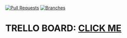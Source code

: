 [![Pull Requests](https://github.com/kargolek/my-selenium-python-dojo/actions/workflows/python-app.yml/badge.svg)](https://github.com/kargolek/my-selenium-python-dojo/actions?query=workflow%3A"Tests") 
[![Branches](https://github.com/kargolek/my-selenium-python-dojo/actions/workflows/python-app.yml/badge.svg)](https://github.com/kargolek/my-selenium-python-dojo/actions/workflows/python-app.yml/badge.svg?event=push)

# TRELLO BOARD: [CLICK ME](https://trello.com/b/P6iuUg0F/selenium-python-example)